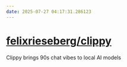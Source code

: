 ```yaml
---
date: 2025-07-27 04:17:31.286123
---
```


# [felixrieseberg/clippy](https://github.com/felixrieseberg/clippy)

Clippy brings 90s chat vibes to local AI models